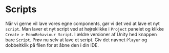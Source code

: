 # Scripts

Når vi gerne vil lave vores egne components, gør vi det ved at lave et nyt `script`. Man laver et nyt script ved at højreklikke i `Project` panelet og klikke `Create > MonoBehaviour Script`. I ældre versioner af Unity hed knappen bare `Script`.
Prøv nu selv at lave et script. Giv det navnet `Player` og dobbeltklik på filen for at åbne den i din IDE.

